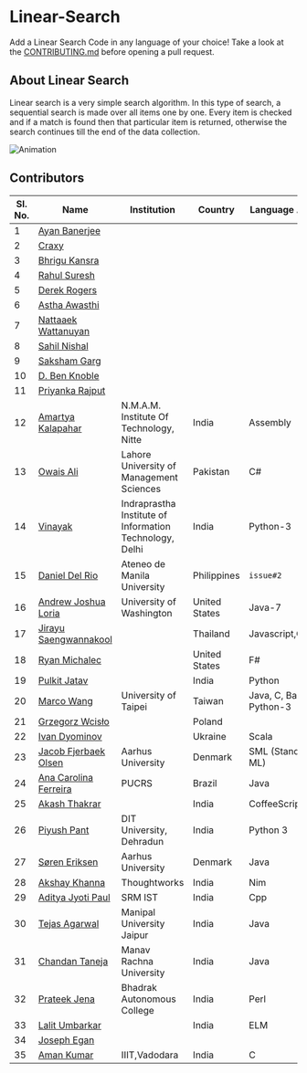 # Linear-Search
Add a Linear Search Code in any language of your choice! Take a look at the [CONTRIBUTING.md](./CONTRIBUTING.md) before opening a pull request.

## About Linear Search
Linear search is a very simple search algorithm. In this type of search, a sequential search is made over all items one by one. Every item is checked and if a match is found then that particular item is returned, otherwise the search continues till the end of the data collection.

![Animation](https://www.tutorialspoint.com/data_structures_algorithms/images/linear_search.gif)


## Contributors 

|Sl. No.| Name | Institution | Country | Language Added |
| ----- | ---- | ----------- | ------- | -------------- |
|1| [Ayan Banerjee](https://github.com/ayan-b) | | | |
|2| [Craxy](https://github.com/CraxyTM) | | | |
|3| [Bhrigu Kansra](https://github.com/kinetickansra) | | | |
|4| [Rahul Suresh](https://github.com/icy-meteor) | | | |
|5| [Derek Rogers](https://github.com/derek-rogers) | | | |
|6| [Astha Awasthi](https://github.com/asaw4) | | | |
|7| [Nattaaek Wattanuyan](https://github.com/nattaaek) | | | |
|8| [Sahil Nishal](https://github.com/snishal) | | | |
|9| [Saksham Garg](https://github.com/sak6e) | | | |
|10| [D. Ben Knoble](https://github.com/benknoble) | | | |
|11| [Priyanka Rajput](https://github.com/Priyankarajput1) | | | |
|12| [Amartya Kalapahar](https://github.com/amartya-k) | N.M.A.M. Institute Of Technology, Nitte | India | Assembly |
|13| [Owais Ali](https://github.com/ows-ali) |Lahore University of Management Sciences | Pakistan | C# | 
|14| [Vinayak](https://github.com/vinayak42) | Indraprastha Institute of Information Technology, Delhi | India | Python-3 |
|15| [Daniel Del Rio](https://github.com/daniddelrio) | Ateneo de Manila University | Philippines | `issue#2` |
|16| [Andrew Joshua Loria](https://github.com/ajloria) | University of Washington | United States | Java-7 |
|17| [Jirayu Saengwannakool](https://github.com/bankzxcv) || Thailand | Javascript,Golang |
|18| [Ryan Michalec](https://github.com/a3qz) || United States | F# |
|19| [Pulkit Jatav](https://github.com/paradoxpj) | | India | Python |
|20| [Marco Wang](https://github.com/aesophor) | University of Taipei | Taiwan | Java, C, Bash, Python-3 |
|21| [Grzegorz Wcisło](https://github.com/grzegorz-wcislo) | | Poland | |
|22| [Ivan Dyominov](https://github.com/dyominov) |  | Ukraine | Scala |
|23| [Jacob Fjerbaek Olsen](https://github.com/fjerbaek) | Aarhus University | Denmark | SML (Standard ML) |
|24| [Ana Carolina Ferreira](https://github.com/anacdf) | PUCRS | Brazil | Java |
|25| [Akash Thakrar](https://github.com/akashthakrar) | | India | CoffeeScript |
|26| [Piyush Pant](https://github.com/PiyushP17) | DIT University, Dehradun | India | Python 3 |
|27| [Søren Eriksen](https://github.com/soer7022) | Aarhus University | Denmark | Java |
|28| [Akshay Khanna](https://github.com/akshaykhanna) | Thoughtworks | India | Nim |
|29| [Aditya Jyoti Paul](https://github.com/phreakyphoenix) | SRM IST | India | Cpp |
|30| [Tejas Agarwal](https://github.com/tjzs69) | Manipal University Jaipur | India | Java |
|31| [Chandan Taneja](https://github.com/chandantaneja) | Manav Rachna University | India | Java
|32| [Prateek Jena](https://github.com/prateikjena) | Bhadrak Autonomous College | India | Perl |
|33| [Lalit Umbarkar](https://github.com/MrL1605) | | India | ELM |
|34| [Joseph Egan](https://github.com/eganjs) | | | |
|35| [Aman Kumar](https://github.com/aman-ku)|IIIT,Vadodara|India|C|

